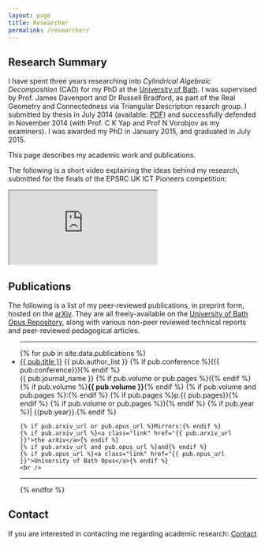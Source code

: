 ```yaml
---
layout: page
title: Researcher
permalink: /researcher/
---
```


## <i class="fa fa-flask"></i> Research Summary

I have spent three years researching into *Cylindrical Algebraic Decomposition* (CAD) for my PhD at the [University of Bath](university-of-bath). I was supervised by Prof. James Davenport and Dr Russell Bradford, as part of the Real Geometry and Connectedness via Triangular Description resarch group. I submitted by thesis in July 2014 (available: [<i class="fa fa-book"></i> PDF](/publications/djwthesis.pdf)) and successfully defended in November 2014 (with Prof. C K Yap and Prof N Vorobjov as my examiners). I was awarded my PhD in January 2015, and graduated in July 2015. 

This page describes my academic work and publications.

The following is a short video explaining the ideas behind my research, submitted for the finals of the EPSRC UK ICT Pioneers competition:

<iframe class="embed-responsive-item" src="http://www.youtube.com/embed/M33WRwr4bAY" allowfullscreen></iframe>

## <i class="fa fa-flask"></i> Publications

The following is a list of my peer-reviewed publications, in preprint form, hosted on the [arXiv](arxiv). They are all freely-available on the [University of Bath Opus Repository](opus), along with various non-peer reviewed technical reports and peer-reviewed pedagogical articles.

<ul>
<hr>
{% for pub in site.data.publications %}
  <li>
      <a class="post-link" href="/publications/{{ pub.filename | prepend: site.baseurl }}">{{ pub.title }}</a>
    {{ pub.author_list }} 
    {% if pub.conference %}({{ pub.conference}}){% endif %}
    <br />
    {{ pub.journal_name }} 
    {% if pub.volume or pub.pages %}({% endif %}
    {% if pub.volume %}<b>{{ pub.volume }}</b>{% endif %}
    {% if pub.volume and pub.pages %}:{% endif %}
    {% if pub.pages %}p.{{ pub.pages}}{% endif %}
    {% if pub.volume or pub.pages %}){% endif %}
    {% if pub.year %}| {{pub.year}}.{% endif %}
    <br/>

    {% if pub.arxiv_url or pub.opus_url %}Mirrors:{% endif %}
    {% if pub.arxiv_url %}<a class="link" href="{{ pub.arxiv_url }}">the arXiv</a>{% endif %}
    {% if pub.arxiv_url and pub.opus_url %}and{% endif %}
    {% if pub.opus_url %}<a class="link" href="{{ pub.opus_url }}">University of Bath Opus</a>{% endif %}
    <br />
  </li>
  <hr>
{% endfor %}
</ul>

## <i class="fa fa-flask"></i> Contact

If you are interested in contacting me regarding academic research: [<i class="fa fa-envelope"></i> Contact](mailto:researcher@davidjw.co.uk?Subject=Research%20Contact%20Enquiry)



[university-of-bath]: http://www.bath.ac.uk
[arxiv]:              http://arxiv.org/a/wilson_d_3
[opus]:               http://opus.bath.ac.uk/view/person_id/6172.html
